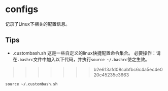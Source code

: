 # configs
记录了Linux下相关的配置信息。

## Tips
- .custombash.sh
这是一些自定义的linux快捷配置命令集合。
必要操作：请在`.bashrc`文件中加入以下代码，并执行`source ~/.bashrc`使之生效。  
>>>>>>> b2e613afd08cabfbc6c4a5ec4e020c45235e3663
```
source ~/.custombash.sh
```
